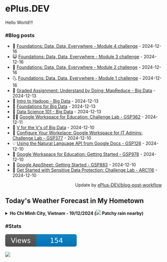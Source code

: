 # ePlus.DEV

Hello World!!!

### #Blog posts

- 🧰 [Foundations: Data, Data, Everywhere - Module 4 challenge](https://eplus.dev/foundations-data-data-everywhere-module-4-challenge) - 2024-12-16 
- 😺 [Foundations: Data, Data, Everywhere - Module 3 challenge](https://eplus.dev/foundations-data-data-everywhere-module-3-challenge) - 2024-12-16 
- 🗽 [Foundations: Data, Data, Everywhere - Module 2 challenge](https://eplus.dev/foundations-data-data-everywhere-module-2-challenge) - 2024-12-16 
- 🌜 [Foundations: Data, Data, Everywhere - Module 1 challenge](https://eplus.dev/foundations-data-data-everywhere-module-1-challenge) - 2024-12-16 
- 📝 [Graded Assignment: Understand by Doing: MapReduce - Big Data](https://eplus.dev/graded-assignment-understand-by-doing-mapreduce-big-data) - 2024-12-13 
- 🚀 [Intro to Hadoop - Big Data](https://eplus.dev/intro-to-hadoop-big-data) - 2024-12-13 
- 💼 [Foundations for Big Data](https://eplus.dev/foundations-for-big-data) - 2024-12-13 
- 🦣 [Data Science 101 - Big Data](https://eplus.dev/data-science-101-big-data) - 2024-12-13 
- 👨‍🏫 [Google Workspace for Education: Challenge Lab - GSP362](https://eplus.dev/google-workspace-for-education-challenge-lab-gsp362) - 2024-12-11 
- 🔭 [V for the V&#39;s of Big Data](https://eplus.dev/v-for-the-vs-of-big-data) - 2024-12-10 
- 🤡 [Configure Your Workplace: Google Workspace for IT Admins: Challenge Lab - GSP377](https://eplus.dev/configure-your-workplace-google-workspace-for-it-admins-challenge-lab-gsp377) - 2024-12-10 
- 💡 [Using the Natural Language API from Google Docs - GSP126](https://eplus.dev/using-the-natural-language-api-from-google-docs-gsp126) - 2024-12-10 
- 🦣 [Google Workspace for Education: Getting Started - GSP978](https://eplus.dev/google-workspace-for-education-getting-started-gsp978) - 2024-12-10 
- 💪 [Google AppSheet: Getting Started - GSP883](https://eplus.dev/google-appsheet-getting-started-gsp883) - 2024-12-10 
- 🤡 [Get Started with Sensitive Data Protection: Challenge Lab - ARC116](https://eplus.dev/get-started-with-sensitive-data-protection-challenge-lab-arc116) - 2024-12-10 


<div align="right">
    Update by <a target="_blank" href="https://github.com/ePlus-DEV/blog-post-workflow">ePlus-DEV/blog-post-workflow</a>
</div>


## Today's Weather Forecast in My Hometown



<details>
    <summary><b>Ho Chi Minh City, Vietnam - 19/12/2024 (<img src="https://cdn.weatherapi.com/weather/64x64/day/176.png" width="25" /> Patchy rain nearby)</b>
    </summary>

    
<table>
    <tr>
        <th>Hour</th>
        <td>00:00</td><td>01:00</td><td>02:00</td><td>03:00</td><td>04:00</td><td>05:00</td><td>06:00</td><td>07:00</td><td>08:00</td><td>09:00</td><td>10:00</td><td>11:00</td><td>12:00</td><td>13:00</td><td>14:00</td><td>15:00</td><td>16:00</td><td>17:00</td><td>18:00</td><td>19:00</td><td>20:00</td><td>21:00</td><td>22:00</td><td>23:00</td>
    </tr>
    <tr>
        <th>Weather</th>
        <td><img src="https://cdn.weatherapi.com/weather/64x64/night/113.png"></img></td><td><img src="https://cdn.weatherapi.com/weather/64x64/night/113.png"></img></td><td><img src="https://cdn.weatherapi.com/weather/64x64/night/113.png"></img></td><td><img src="https://cdn.weatherapi.com/weather/64x64/night/113.png"></img></td><td><img src="https://cdn.weatherapi.com/weather/64x64/night/113.png"></img></td><td><img src="https://cdn.weatherapi.com/weather/64x64/night/113.png"></img></td><td><img src="https://cdn.weatherapi.com/weather/64x64/night/113.png"></img></td><td><img src="https://cdn.weatherapi.com/weather/64x64/day/113.png"></img></td><td><img src="https://cdn.weatherapi.com/weather/64x64/day/113.png"></img></td><td><img src="https://cdn.weatherapi.com/weather/64x64/day/113.png"></img></td><td><img src="https://cdn.weatherapi.com/weather/64x64/day/116.png"></img></td><td><img src="https://cdn.weatherapi.com/weather/64x64/day/113.png"></img></td><td><img src="https://cdn.weatherapi.com/weather/64x64/day/116.png"></img></td><td><img src="https://cdn.weatherapi.com/weather/64x64/day/113.png"></img></td><td><img src="https://cdn.weatherapi.com/weather/64x64/day/116.png"></img></td><td><img src="https://cdn.weatherapi.com/weather/64x64/day/116.png"></img></td><td><img src="https://cdn.weatherapi.com/weather/64x64/day/176.png"></img></td><td><img src="https://cdn.weatherapi.com/weather/64x64/day/176.png"></img></td><td><img src="https://cdn.weatherapi.com/weather/64x64/night/176.png"></img></td><td><img src="https://cdn.weatherapi.com/weather/64x64/night/176.png"></img></td><td><img src="https://cdn.weatherapi.com/weather/64x64/night/113.png"></img></td><td><img src="https://cdn.weatherapi.com/weather/64x64/night/113.png"></img></td><td><img src="https://cdn.weatherapi.com/weather/64x64/night/116.png"></img></td><td><img src="https://cdn.weatherapi.com/weather/64x64/night/119.png"></img></td>
    </tr>
    <tr>
        <th>Condition</th>
        <td width="200px">Clear </td><td width="200px">Clear </td><td width="200px">Clear </td><td width="200px">Clear </td><td width="200px">Clear </td><td width="200px">Clear </td><td width="200px">Clear </td><td width="200px">Sunny</td><td width="200px">Sunny</td><td width="200px">Sunny</td><td width="200px">Partly Cloudy </td><td width="200px">Sunny</td><td width="200px">Partly Cloudy </td><td width="200px">Sunny</td><td width="200px">Partly Cloudy </td><td width="200px">Partly Cloudy </td><td width="200px">Patchy rain nearby</td><td width="200px">Patchy rain nearby</td><td width="200px">Patchy rain nearby</td><td width="200px">Patchy rain nearby</td><td width="200px">Clear </td><td width="200px">Clear </td><td width="200px">Partly Cloudy </td><td width="200px">Cloudy </td>
    </tr>
    <tr>
        <th>Temperature</th>
        <td>23.9 °C</td><td>23.5 °C</td><td>23.1 °C</td><td>22.9 °C</td><td>22.6 °C</td><td>22.4 °C</td><td>22.2 °C</td><td>22.9 °C</td><td>24.5 °C</td><td>26.2 °C</td><td>27.8 °C</td><td>28.9 °C</td><td>29.8 °C</td><td>30.3 °C</td><td>30.7 °C</td><td>30.8 °C</td><td>30.7 °C</td><td>29.1 °C</td><td>26.5 °C</td><td>25.3 °C</td><td>24.6 °C</td><td>24.3 °C</td><td>24.1 °C</td><td>23.8 °C</td>
    </tr>
    <tr>
        <th>Wind</th>
        <td>5.8 kph</td><td>5.8 kph</td><td>7.2 kph</td><td>7.6 kph</td><td>7.2 kph</td><td>7.6 kph</td><td>7.2 kph</td><td>6.8 kph</td><td>7.9 kph</td><td>8.3 kph</td><td>7.6 kph</td><td>9 kph</td><td>10.1 kph</td><td>10.8 kph</td><td>11.2 kph</td><td>10.8 kph</td><td>7.6 kph</td><td>4 kph</td><td>6.8 kph</td><td>8.3 kph</td><td>6.1 kph</td><td>2.9 kph</td><td>1.1 kph</td><td>4 kph</td>
    </tr>
</table>


<div align="right">
    Updated at: 2024-12-18T22:54:38Z - by <a target="_blank"
        href="https://github.com/ePlus-DEV/weather-forecast">ePlus-DEV/weather-forecast</a>
</div>
</details>


### #Stats

[![Image of counter](https://github.com/ePlus-DEV/view-counter/blob/main/svg/685088620/badge.svg)](https://github.com/ePlus-DEV/view-counter/blob/main/readme/685088620/week.md)

![](https://komarev.com/ghpvc/?username=ePlus-DEV&style=for-the-badge)
